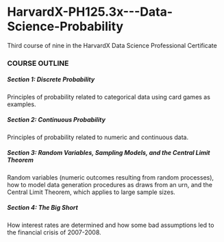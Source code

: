 # HarvardX-PH125.3x---Data-Science-Probability
Third course of nine in the HarvardX Data Science Professional Certificate

### COURSE OUTLINE
##### Section 1: Discrete Probability
Principles of probability related to categorical data using card games as examples.

##### Section 2: Continuous Probability
Principles of probability related to numeric and continuous data.

##### Section 3: Random Variables, Sampling Models, and the Central Limit Theorem 
Random variables (numeric outcomes resulting from random processes), how to model data generation procedures as draws from an urn, and the Central Limit Theorem, which applies to large sample sizes.

##### Section 4: The Big Short 
How interest rates are determined and how some bad assumptions led to the financial crisis of 2007-2008.
